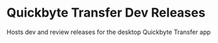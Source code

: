 # Quickbyte Transfer Dev Releases

Hosts dev and review releases for the desktop Quickbyte Transfer app
